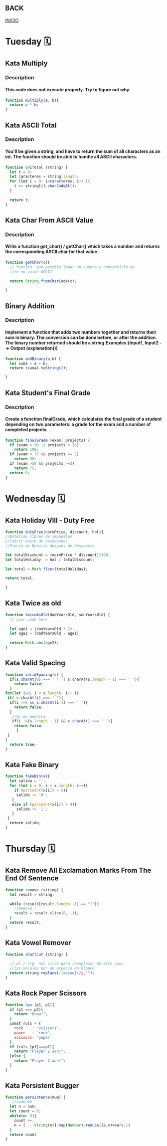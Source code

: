 ## BACK 
<a href="https://github.com/Lesdith/core-code-from-scratch-readme"> INICIO </a>


# Tuesday 🗓️
## Kata Multiply 
### Description 
#### This code does not execute properly. Try to figure out why.

```javascript
function multiply(a, b){
  return a * b;
}
```

## Kata ASCII Total
### Description
#### You'll be given a string, and have to return the sum of all characters as an int. The function should be able to handle all ASCII characters.

```javascript
function uniTotal (string) {
  let t = 0;
  let caracteres = string.length;
  for (let i = 0; i<caracteres; i++ ){
    t += string[i].charCodeAt();
  }
    
  return t;
}
```

## Kata Char From ASCII Value
### Description
#### Write a function get_char() / getChar() which takes a number and returns the corresponding ASCII char for that value.

```javascript
function getChar(c){
  // funcion  que permite tomar un numero y convertirlo en
  //en un valor ASCII
  
  return String.fromCharCode(c);
  
}
```

## Binary Addition 
### Description 
#### Implement a function that adds two numbers together and returns their sum in binary. The conversion can be done before, or after the addition. The binary number returned should be a string.Examples:(Input1, Input2 --> Output (explanation)))

```javascript
function addBinary(a,b) {
  let suma = a + b; 
  return (suma).toString(2);

}
```

## Kata Student's Final Grade
### Description 
#### Create a function finalGrade, which calculates the final grade of a student depending on two parameters: a grade for the exam and a number of completed projects.

```javascript
function finalGrade (exam, projects) {
  if (exam > 90 || projects > 10)  
    return 100;
  if (exam > 75 && projects >= 5)
    return 90;
  if (exam >50 && projects >=2)
    return 75;
  return 0;
}
```
# Wednesday 🗓️
## Kata Holiday VIII - Duty Free

```javascript
function dutyFree(normPrice, discount, hol){
//Botellas libres de impuestos 
//Cubrir costo de Vacaciones 
//Precio de Botella despues de descuento 

let totalDiscount = (normPrice * discount)/100;
let totalHoliday  = hol / totalDiscount;
  
let total = Math.floor(totalHoliday);
  
return total;
  
}

```

## Kata Twice as old

```javascript
function twiceAsOld(dadYearsOld, sonYearsOld) {
  // your code here
    
  let age1 = (sonYearsOld * 2);
  let age2 = (dadYearsOld - age1);
  
  return Math.abs(age2);
}
```

## Kata Valid Spacing

```javascript
function validSpacing(s) {
  if(s.charAt(0) === ' ' || s.charAt(s.length - 1) === ' '){
    return false;
  }
for(let i=0; i < s.length; i++ ){
 if( s.charAt(i) === ' '){
  if(i !=0 && s.charAt(i-1) === ' '){
    return false;
  }
   //Si es mentira 
   if(i !=(s.length - 1) && s.charAt() === ' '){
    return false;
     }
 }
}
  return true;
}
```

## Kata Fake Binary

```javascript
function fakeBin(x){
  let salida = '';
  for (let i = 0; i < x.length; i++){
    if (parseInt(x[i]) < 5){
     salida += '0';
   }
   else if (parseInt(x[i]) > 4){
     salida += '1';
   }
 }
  return salida;
}
```

# Thursday 🗓️
## Kata Remove All Exclamation Marks From The End Of Sentence

```javascript
function remove (string) {  
  let result = string; 
  
  while (result[result.length -1] == "!"){
    //Remove !
    result = result.slice(0, -1);
  }
  return result;
}
```
## Kata Vowel Remover 

```javascript
function shortcut (string) {
  
  // el / +/g  nos sirve para reemplazar en este caso 
  //las vocales por un espacio en blanco
  return string.replace(/[aeiou]+/g,"");
}
```
## Kata Rock Paper Scissors

```javascript
function rps (p1, p2){
  if (p1 === p2){
    return "Draw!";
  }
  const ruls = {
    rock    : 'scissors',
    paper   : 'rock',
    scissors: 'paper'
  };
  if (ruls [p1]===p2){
    return "Player 1 won!";
  }else {
    return "Player 2 won!";
  }
}
```

## Kata Persistent Bugger 
```javascript
function persistence(num) {
   //code me
  let n = num;
  let count = 0;
  while(n> 9){
    count ++;
    n = [ ...String(n)].map(Number).reduce((a,v)=>a*v,1)
  }
  return count
}
```

